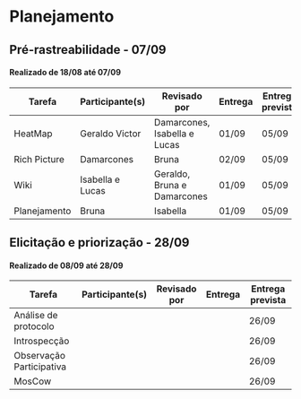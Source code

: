 # Planejamento

## Pré-rastreabilidade - 07/09
#### Realizado de 18/08 até 07/09

Tarefa      |Participante(s) |Revisado por                |Entrega|Entrega prevista
------------|--------------- |----------------------------|-------|-----------------
HeatMap     | Geraldo Victor |Damarcones, Isabella e Lucas|01/09  |05/09
Rich Picture|Damarcones      |Bruna                       |02/09  |05/09
Wiki        |Isabella e Lucas|Geraldo, Bruna e Damarcones |01/09  |05/09
Planejamento|Bruna           |Isabella                    |01/09  |05/09


## Elicitação e priorização - 28/09
#### Realizado de 08/09 até 28/09

Tarefa                  |Participante(s) |Revisado por|Entrega|Entrega prevista
------------------------|----------------|------------|-------|-----------------
Análise de protocolo    |                |            |       |26/09
Introspecção            |                |            |       |26/09
Observação Participativa|                |            |       |26/09
MosCow                  |                |            |       |26/09
